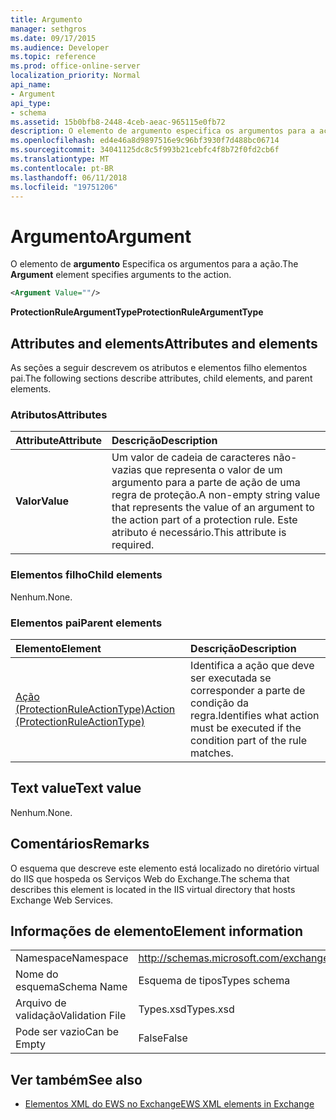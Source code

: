 ```yaml
---
title: Argumento
manager: sethgros
ms.date: 09/17/2015
ms.audience: Developer
ms.topic: reference
ms.prod: office-online-server
localization_priority: Normal
api_name:
- Argument
api_type:
- schema
ms.assetid: 15b0bfb8-2448-4ceb-aeac-965115e0fb72
description: O elemento de argumento especifica os argumentos para a ação.
ms.openlocfilehash: ed4e46a8d9897516e9c96bf3930f7d488bc06714
ms.sourcegitcommit: 34041125dc8c5f993b21cebfc4f8b72f0fd2cb6f
ms.translationtype: MT
ms.contentlocale: pt-BR
ms.lasthandoff: 06/11/2018
ms.locfileid: "19751206"
---
```

# <a name="argument"></a><span data-ttu-id="709b7-103">Argumento</span><span class="sxs-lookup"><span data-stu-id="709b7-103">Argument</span></span>

<span data-ttu-id="709b7-104">O elemento de **argumento** Especifica os argumentos para a ação.</span><span class="sxs-lookup"><span data-stu-id="709b7-104">The **Argument** element specifies arguments to the action.</span></span> 
  
```xml
<Argument Value=""/>
```

 <span data-ttu-id="709b7-105">**ProtectionRuleArgumentType**</span><span class="sxs-lookup"><span data-stu-id="709b7-105">**ProtectionRuleArgumentType**</span></span>
## <a name="attributes-and-elements"></a><span data-ttu-id="709b7-106">Attributes and elements</span><span class="sxs-lookup"><span data-stu-id="709b7-106">Attributes and elements</span></span>

<span data-ttu-id="709b7-107">As seções a seguir descrevem os atributos e elementos filho elementos pai.</span><span class="sxs-lookup"><span data-stu-id="709b7-107">The following sections describe attributes, child elements, and parent elements.</span></span>
  
### <a name="attributes"></a><span data-ttu-id="709b7-108">Atributos</span><span class="sxs-lookup"><span data-stu-id="709b7-108">Attributes</span></span>

|<span data-ttu-id="709b7-109">**Attribute**</span><span class="sxs-lookup"><span data-stu-id="709b7-109">**Attribute**</span></span>|<span data-ttu-id="709b7-110">**Descrição**</span><span class="sxs-lookup"><span data-stu-id="709b7-110">**Description**</span></span>|
|:-----|:-----|
|<span data-ttu-id="709b7-111">**Valor**</span><span class="sxs-lookup"><span data-stu-id="709b7-111">**Value**</span></span> <br/> |<span data-ttu-id="709b7-112">Um valor de cadeia de caracteres não-vazias que representa o valor de um argumento para a parte de ação de uma regra de proteção.</span><span class="sxs-lookup"><span data-stu-id="709b7-112">A non-empty string value that represents the value of an argument to the action part of a protection rule.</span></span> <span data-ttu-id="709b7-113">Este atributo é necessário.</span><span class="sxs-lookup"><span data-stu-id="709b7-113">This attribute is required.</span></span>  <br/> |
   
### <a name="child-elements"></a><span data-ttu-id="709b7-114">Elementos filho</span><span class="sxs-lookup"><span data-stu-id="709b7-114">Child elements</span></span>

<span data-ttu-id="709b7-115">Nenhum.</span><span class="sxs-lookup"><span data-stu-id="709b7-115">None.</span></span>
  
### <a name="parent-elements"></a><span data-ttu-id="709b7-116">Elementos pai</span><span class="sxs-lookup"><span data-stu-id="709b7-116">Parent elements</span></span>

|<span data-ttu-id="709b7-117">**Elemento**</span><span class="sxs-lookup"><span data-stu-id="709b7-117">**Element**</span></span>|<span data-ttu-id="709b7-118">**Descrição**</span><span class="sxs-lookup"><span data-stu-id="709b7-118">**Description**</span></span>|
|:-----|:-----|
|[<span data-ttu-id="709b7-119">Ação (ProtectionRuleActionType)</span><span class="sxs-lookup"><span data-stu-id="709b7-119">Action (ProtectionRuleActionType)</span></span>](action-protectionruleactiontype.md) <br/> |<span data-ttu-id="709b7-120">Identifica a ação que deve ser executada se corresponder a parte de condição da regra.</span><span class="sxs-lookup"><span data-stu-id="709b7-120">Identifies what action must be executed if the condition part of the rule matches.</span></span>  <br/> |
   
## <a name="text-value"></a><span data-ttu-id="709b7-121">Text value</span><span class="sxs-lookup"><span data-stu-id="709b7-121">Text value</span></span>

<span data-ttu-id="709b7-122">Nenhum.</span><span class="sxs-lookup"><span data-stu-id="709b7-122">None.</span></span>
  
## <a name="remarks"></a><span data-ttu-id="709b7-123">Comentários</span><span class="sxs-lookup"><span data-stu-id="709b7-123">Remarks</span></span>

<span data-ttu-id="709b7-124">O esquema que descreve este elemento está localizado no diretório virtual do IIS que hospeda os Serviços Web do Exchange.</span><span class="sxs-lookup"><span data-stu-id="709b7-124">The schema that describes this element is located in the IIS virtual directory that hosts Exchange Web Services.</span></span>
  
## <a name="element-information"></a><span data-ttu-id="709b7-125">Informações de elemento</span><span class="sxs-lookup"><span data-stu-id="709b7-125">Element information</span></span>

|||
|:-----|:-----|
|<span data-ttu-id="709b7-126">Namespace</span><span class="sxs-lookup"><span data-stu-id="709b7-126">Namespace</span></span>  <br/> |http://schemas.microsoft.com/exchange/services/2006/types  <br/> |
|<span data-ttu-id="709b7-127">Nome do esquema</span><span class="sxs-lookup"><span data-stu-id="709b7-127">Schema Name</span></span>  <br/> |<span data-ttu-id="709b7-128">Esquema de tipos</span><span class="sxs-lookup"><span data-stu-id="709b7-128">Types schema</span></span>  <br/> |
|<span data-ttu-id="709b7-129">Arquivo de validação</span><span class="sxs-lookup"><span data-stu-id="709b7-129">Validation File</span></span>  <br/> |<span data-ttu-id="709b7-130">Types.xsd</span><span class="sxs-lookup"><span data-stu-id="709b7-130">Types.xsd</span></span>  <br/> |
|<span data-ttu-id="709b7-131">Pode ser vazio</span><span class="sxs-lookup"><span data-stu-id="709b7-131">Can be Empty</span></span>  <br/> |<span data-ttu-id="709b7-132">False</span><span class="sxs-lookup"><span data-stu-id="709b7-132">False</span></span>  <br/> |
   
## <a name="see-also"></a><span data-ttu-id="709b7-133">Ver também</span><span class="sxs-lookup"><span data-stu-id="709b7-133">See also</span></span>

- [<span data-ttu-id="709b7-134">Elementos XML do EWS no Exchange</span><span class="sxs-lookup"><span data-stu-id="709b7-134">EWS XML elements in Exchange</span></span>](ews-xml-elements-in-exchange.md)

